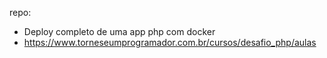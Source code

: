 repo:
- Deploy completo de uma app php com docker
- https://www.torneseumprogramador.com.br/cursos/desafio_php/aulas